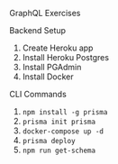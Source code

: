 GraphQL Exercises

Backend Setup

1. Create Heroku app
2. Install Heroku Postgres
3. Install PGAdmin
4. Install Docker

CLI Commands

1. `npm install -g prisma`
2. `prisma init prisma`
3. `docker-compose up -d`
4. `prisma deploy`
5. `npm run get-schema`
